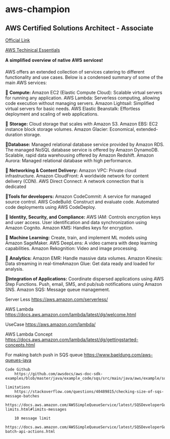 # aws-champion

## AWS Certified Solutions Architect - Associate

[Official Link](https://aws.amazon.com/certification/certified-solutions-architect-associate/)

[AWS Techinical Essentials](https://explore.skillbuilder.aws/learn/course/1851/play/85986/aws-technical-essentials)


𝐀 𝐬𝐢𝐦𝐩𝐥𝐢𝐟𝐢𝐞𝐝 𝐨𝐯𝐞𝐫𝐯𝐢𝐞𝐰 𝐨𝐟 𝐧𝐚𝐭𝐢𝐯𝐞 𝐀𝐖𝐒 𝐬𝐞𝐫𝐯𝐢𝐜𝐞𝐬❗

AWS offers an extended collection of services catering to different functionality and use cases. Below is a condensed summary of some of the main AWS services:

🔶 **Compute:**
Amazon EC2 (Elastic Compute Cloud): Scalable virtual servers for running any application.
AWS Lambda: Serverless computing, allowing code execution without managing servers.
Amazon Lightsail: Simplified virtual servers for basic needs.
AWS Elastic Beanstalk: Effortless deployment and scaling of web applications.

🔶 **Storage:**
Cloud storage that scales with Amazon S3.
Amazon EBS: EC2 instance block storage volumes.
Amazon Glacier: Economical, extended-duration storage.

🔶**Database:**
Managed relational database service provided by Amazon RDS.
The managed NoSQL database service is offered by Amazon DynamoDB.
Scalable, rapid data warehousing offered by Amazon Redshift.
Amazon Aurora: Managed relational database with high performance.

🔶 **Networking & Content Delivery:**
Amazon VPC: Private cloud infrastructure.
Amazon CloudFront: A worldwide network for content delivery (CDN).
AWS Direct Connect: A network connection that is dedicated

🔶**Tools for developers:**
Amazon CodeCommit: A service for managed source control.
AWS CodeBuild: Construct and evaluate code.
Automated code deployments using AWS CodeDeploy.

🔶 **Identity, Security, and Compliance:**
AWS IAM: Controls encryption keys and user access.
User identification and data synchronization using Amazon Cognito.
Amazon KMS: Handles keys for encryption.

🔶 **Machine Learning:**
Create, train, and implement ML models using Amazon SageMaker.
AWS DeepLens: A video camera with deep learning capabilities.
Amazon Rekognition: Video and image processing.

🔶 **Analytics:**
Amazon EMR: Handle massive data volumes.
Amazon Kinesis: Data streaming in real-timeAmazon Glue: Get data ready and loaded for analysis.

🔶**Integration of Applications:**
Coordinate dispersed applications using AWS Step Functions.
Push, email, SMS, and pub/sub notifications using Amazon SNS.
Amazon SQS: Message queue management.


Server Less
	https://aws.amazon.com/serverless/

AWS Lambda
	https://docs.aws.amazon.com/lambda/latest/dg/welcome.html

UseCase
	https://aws.amazon.com/lambda/

AWS Lambda Concept 
	https://docs.aws.amazon.com/lambda/latest/dg/gettingstarted-concepts.html	

For making batch push in SQS queue
	https://www.baeldung.com/aws-queues-java

	Code Github
		https://github.com/awsdocs/aws-doc-sdk-examples/blob/master/java/example_code/sqs/src/main/java/aws/example/sqs/SendReceiveMessages.java

	limitations
		https://stackoverflow.com/questions/40489815/checking-size-of-sqs-message-batches
		https://docs.aws.amazon.com/AWSSimpleQueueService/latest/SQSDeveloperGuide/sqs-limits.html#limits-messages

		10 message limit
		https://docs.aws.amazon.com/AWSSimpleQueueService/latest/SQSDeveloperGuide/sqs-batch-api-actions.html
